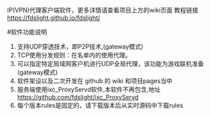  IP(VPN)代理客户端软件，更多详情请查看项目上方的wiki页面
教程链接 https://fdslight.github.io/fdslight/

#软件功能说明  
1. 支持UDP穿透技术，即P2P技术,(gateway模式)
2. TCP使用分发规则：在名单内的使用代理。
3. 可以指定特定局域网客户机进行UDP全局代理，该功能为游戏联机准备(gateway模式)
4. 软件架设以及二次开发在 github 的 wiki 和项目pages当中
5. 服务端使用ixc_ProxyServd软件,本软件不再包含,地址 https://github.com/fdslight/ixc_ProxyServd
6. 每个版本rules是固定的，请下载版本后从实时源码中下载rules